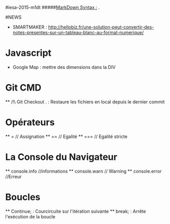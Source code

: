 #iesa-2015-m1dt 
#####[MarkDown Syntax :](http://daringfireball.net/projects/markdown/syntax "MarkDown") .

#NEWS
* SMARTMAKER : http://hellobiz.fr/une-solution-peut-convertir-des-notes-presentes-sur-un-tableau-blanc-au-format-numerique/

# Javascript
* Google Map : mettre des dimensions dans la DIV

# Git CMD
** /!\ Git Checkout . : Restaure les fichiers en local depuis le dernier commit

# Opérateurs
** = // Assignation
** == // Egalité
** === // Egalité stricte

# La Console du Navigateur
** console.info   //informations
** console.warn   // Warning
** console.error  //Erreur

# Boucles
** Continue; : Courcircuite sur l'itération suivante
** break;    : Arrête l'exécution de la boucle


